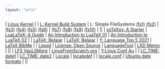 ```yaml
---
layout: "urls"
---
```


| [Linux Kernel](https://kernel.org/) |
| [L: Kernel Build System](https://01.org/linuxgraphics/gfx-docs/drm/kbuild/) | L: Simple FileSystems [(fs1)](https://github.com/sysprog21/simplefs) [(fs2)](http://www.maastaar.net/fuse/linux/filesystem/c/2016/05/21/writing-a-simple-filesystem-using-fuse/) | [(fs3)](https://github.com/gerard/ext4fuse) [(fs4)](https://developpaper.com/write-os-kernel-from-scratch-simple-file-system/) [(fs5)](https://developer.ibm.com/tutorials/l-linux-filesystem/) [(fs6)](https://github.com/aknooh/Simple-File-System-in-C) | [(fs7)](http://elm-chan.org/fsw/ff/00index_e.html) [(fs8)](http://linuxseekernel.blogspot.com/2014/06/create-simple-file-system.html) [(fs9)](http://www.geocities.ws/ravikiran_uvs/articles/rkfs.html) [(fs10)](https://www3.nd.edu/~pbui/teaching/cse.30341.fa17/project06.html) |
||
| [xxTeXxx: A Starter](https://tug.org/begin.html) | [LuaLaTeX: A Guide](http://dante.ctan.org/tex-archive/info/luatex/lualatex-doc/lualatex-doc.pdf) | [An Introduction to LuaTeX 01](https://www.overleaf.com/learn/latex/Articles/An_Introduction_to_LuaTeX_(Part_1):_What_is_it%E2%80%94and_what_makes_it_so_different%3F) | [An Introduction to LuaTeX 02](https://www.overleaf.com/learn/latex/Articles/An_Introduction_to_LuaTeX_(Part_2):_Understanding_%5Cdirectlua) |
| [LaTeX: Belajar](https://latex.vlsm.org/) | [LaTeX: Belajar](https://github.com/Belajar-Latex/) | [Y: Language Top 5 2021](https://youtu.be/aSGsMBX-zuQ) | [LaTeX BibMe](https://www.bibme.org/) | 
| [Liquid](https://shopify.github.io/liquid/) | [License: Open Source](https://choosealicense.com/) | [LanguageTool](https://languagetoolplus.com/) | [LXD Memo](https://rahmatm.samik-ibrahim.vlsm.org/2017/08/lxd-memo.html) |
||
| [LFS VauLSMorg](http://lfs.vlsm.org/) | [LinuxFromScratch.org](http://www.linuxfromscratch.org/) | [Y:Linux Conf Au](https://www.youtube.com/c/linuxconfau) |
| [LC_TIME: date1](https://askubuntu.com/questions/1064167/how-can-i-change-the-default-date-format-using-lc-time) | [LC_TIME: date2](https://unix.stackexchange.com/questions/203975/best-practice-to-customize-date-time-format-system-wide) | [Locale](https://pubs.opengroup.org/onlinepubs/009696699/basedefs/xbd_chap07.html) | [localedef](http://manpages.ubuntu.com/manpages/trusty/man1/localedef.1posix.html) | 
| [locale.conf](http://manpages.ubuntu.com/manpages/xenial/man5/locale.conf.5.html) | [Ubuntu date formats](https://ccollins.wordpress.com/2009/01/06/how-to-change-date-formats-on-ubuntu/) |
||

